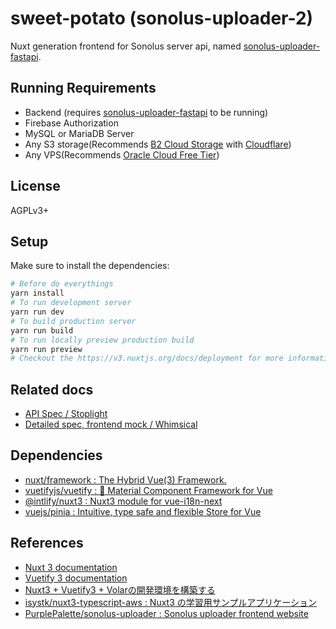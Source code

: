 # sweet-potato (sonolus-uploader-2)
Nuxt generation frontend for Sonolus server api, named [sonolus-uploader-fastapi](https://github.com/PurplePalette/sonolus-fastapi).

## Running Requirements
* Backend (requires [sonolus-uploader-fastapi](https://github.com/PurplePalette/sonolus-fastapi) to be running)
* Firebase Authorization
* MySQL or MariaDB Server
* Any S3 storage(Recommends [B2 Cloud Storage](https://www.backblaze.com/b2/cloud-storage.html) with [Cloudflare](https://cloudflare.com/))
* Any VPS(Recommends [Oracle Cloud Free Tier](https://www.oracle.com/jp/cloud/free/))

## License
AGPLv3+

## Setup

Make sure to install the dependencies:

```bash
# Before do everythings
yarn install
# To run development server
yarn run dev
# To build production server
yarn run build
# To run locally preview production build
yarn run preview
# Checkout the https://v3.nuxtjs.org/docs/deployment for more information.
```

## Related docs
- [API Spec / Stoplight](https://sonolus-core.stoplight.io/docs/servers/YXBpOjM2MTAxMzcx-sweet-potato-server-3-api)
- [Detailed spec, frontend mock / Whimsical](https://whimsical.com/sweet-potato-next-2EyH4Ts7UBT6t2cpwmKdR4)

## Dependencies
- [nuxt/framework : The Hybrid Vue(3) Framework.](https://github.com/nuxt/framework)
- [vuetifyjs/vuetify : 🐉 Material Component Framework for Vue](https://github.com/vuetifyjs/vuetify)
- [@intlify/nuxt3 : Nuxt3 module for vue-i18n-next](https://github.com/intlify/nuxt3)
- [vuejs/pinia : Intuitive, type safe and flexible Store for Vue](https://github.com/vuejs/pinia)

## References
- [Nuxt 3 documentation](https://v3.nuxtjs.org)
- [Vuetify 3 documentation](https://next.vuetifyjs.com/en/)
- [Nuxt3 + Vuetify3 + Volarの開発環境を構築する](https://zenn.dev/winteryukky/articles/87a40b60fddb96)
- [isystk/nuxt3-typescript-aws : Nuxt3 の学習用サンプルアプリケーション](https://github.com/isystk/nuxt3-typescript-aws)
- [PurplePalette/sonolus-uploader : Sonolus uploader frontend website](https://github.com/PurplePalette/sonolus-uploader)
